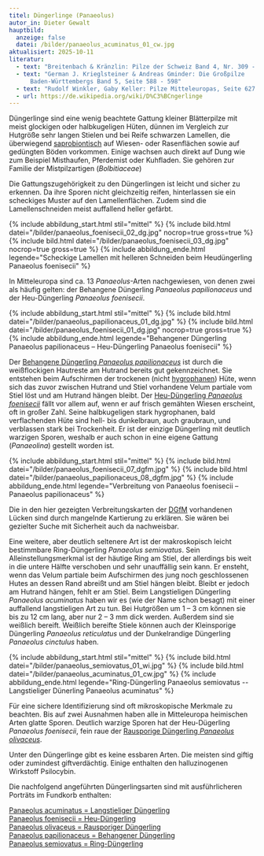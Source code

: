 ```yaml
---
titel: Düngerlinge (Panaeolus)
autor_in: Dieter Gewalt
hauptbild:
  anzeige: false
  datei: /bilder/panaeolus_acuminatus_01_cw.jpg
aktualisiert: 2025-10-11
literatur:
  - text: "Breitenbach & Kränzlin: Pilze der Schweiz Band 4, Nr. 309 - 318"
  - text: "German J. Krieglsteiner & Andreas Gminder: Die Großpilze
      Baden-Württembergs Band 5, Seite 588 - 598"
  - text: "Rudolf Winkler, Gaby Keller: Pilze Mitteleuropas, Seite 627 – 630"
  - url: https://de.wikipedia.org/wiki/D%C3%BCngerlinge
---
```

Düngerlinge sind eine wenig beachtete Gattung kleiner Blätterpilze mit meist glockigen oder halbkugeligen Hüten, dünnen im Vergleich zur Hutgröße sehr langen Stielen und bei Reife schwarzen Lamellen, die überwiegend [saprobiontisch](saprobiontisch "Glossar") auf Wiesen- oder Rasenflächen sowie auf gedüngten Böden vorkommen. Einige wachsen auch direkt auf Dung wie zum Beispiel Misthaufen, Pferdemist oder Kuhfladen. Sie gehören zur Familie der Mistpilzartigen (*Bolbitiaceae*)

Die Gattungszugehörigkeit zu den Düngerlingen ist leicht und sicher zu erkennen. Da ihre Sporen nicht gleichzeitig reifen, hinterlassen sie ein scheckiges Muster auf den Lamellenflächen. Zudem sind die Lamellenschneiden meist auffallend heller gefärbt.

{% include abbildung_start.html stil="mittel" %}
{% include bild.html datei="/bilder/panaeolus_foenisecii_02_dg.jpg" nocrop=true gross=true %}
{% include bild.html datei="/bilder/panaeolus_foenisecii_03_dg.jpg" nocrop=true gross=true %}
{% include abbildung_ende.html legende="Scheckige Lamellen mit helleren Schneiden beim Heudüngerling Panaeolus foenisecii" %}

In Mitteleuropa sind ca. 13 *Panaeolus*-Arten nachgewiesen, von denen zwei als häufig gelten: der Behangene Düngerling *Panaeolus papilionaceus* und der Heu-Düngerling *Panaeolus foenisecii*.

{% include abbildung_start.html stil="mittel" %}
{% include bild.html datei="/bilder/panaeolus_papilionaceus_01_dg.jpg" %}
{% include bild.html datei="/bilder/panaeolus_foenisecii_01_dg.jpg" nocrop=true gross=true %}
{% include abbildung_ende.html legende="Behangener Düngerling Panaeolus papilionaceus – Heu-Düngerling Panaeolus foenisecii" %}

Der [Behangene Düngerling *Panaeolus papilionaceus*](/pilze/panaeolus-papilionaceus-behangener-düngerling-glocken-düngerling) ist durch die weißflockigen Hautreste am Hutrand bereits gut gekennzeichnet. Sie entstehen beim Aufschirmen der trockenen (nicht [hygrophanen](hygrophan "Glossar")) Hüte, wenn sich das zuvor zwischen Hutrand und Stiel vorhandene Velum partiale vom Stiel löst und am Hutrand hängen bleibt. Der [Heu-Düngerling *Panaeolus foenisecii*](/pilze/panaeolus-foenisecii-heu-düngerling) fällt vor allem auf, wenn er auf frisch gemähten Wiesen erscheint, oft in großer Zahl. Seine halbkugeligen stark hygrophanen, bald verflachenden Hüte sind hell- bis dunkelbraun, auch graubraun, und verblassen stark bei Trockenheit. Er ist der einzige Düngerling mit deutlich warzigen Sporen, weshalb er auch schon in eine eigene Gattung (*Panaeolina*) gestellt worden ist.

{% include abbildung_start.html stil="mittel" %}
{% include bild.html datei="/bilder/panaeolus_foenisecii_07_dgfm.jpg" %}
{% include bild.html datei="/bilder/panaeolus_papilionaceus_08_dgfm.jpg" %}
{% include abbildung_ende.html legende="Verbreitung von Panaeolus foenisecii – Panaeolus papilionaceus" %}

Die in den hier gezeigten Verbreitungskarten der [DGfM](DGfM "Glossar") vorhandenen Lücken sind durch mangelnde Kartierung zu erklären. Sie wären bei gezielter Suche mit Sicherheit auch da nachweisbar.

Eine weitere, aber deutlich seltenere Art ist der makroskopisch leicht bestimmbare Ring-Düngerling *Panaeolus semiovatus*. Sein Alleinstellungsmerkmal ist der häutige Ring am Stiel, der allerdings bis weit in die untere Hälfte verschoben und sehr unauffällig sein kann. Er ensteht, wenn das Velum partiale beim Aufschirmen des jung noch geschlossenen Hutes an dessen Rand abreißt und am Stiel hängen bleibt. Bleibt er jedoch am Hutrand hängen, fehlt er am Stiel. Beim Langstieligen Düngerling *Panaeolus acuminatus* haben wir es (wie der Name schon besagt) mit einer auffallend langstieligen Art zu tun. Bei Hutgrößen um 1 – 3 cm können sie bis zu 12 cm lang, aber nur 2 – 3 mm dick werden. Außerdem sind sie weißlich bereift. Weißlich bereifte Stiele können auch der Kleinsporige Düngerling *Panaeolus reticulatus* und der Dunkelrandige Düngerling *Panaeolus cinctulus* haben.

{% include abbildung_start.html stil="mittel" %}
{% include bild.html datei="/bilder/panaeolus_semiovatus_01_wi.jpg" %}
{% include bild.html datei="/bilder/panaeolus_acuminatus_01_cw.jpg" %}
{% include abbildung_ende.html legende="Ring-Düngerling Panaeolus semiovatus -- Langstieliger Dünerling Panaeolus acuminatus" %}

Für eine sichere Identifizierung sind oft mikroskopische Merkmale zu beachten. Bis auf zwei Ausnahmen haben alle in Mitteleuropa heimischen Arten glatte Sporen. Deutlich warzige Sporen hat der Heu-Dügerling *Panaeolus foenisecii*, fein raue der [Rausporige Düngerling *Panaeolus olivaceus*](/pilze/panaeolus-olivaceus-rausporiger-düngerling).

Unter den Düngerlinge gibt es keine essbaren Arten. Die meisten sind giftig oder zumindest giftverdächtig. Einige enthalten den halluzinogenen Wirkstoff Psilocybin.

Die nachfolgend angeführten Düngerlingsarten sind mit ausführlicheren Porträts im Fundkorb enthalten:

[Panaeolus acuminatus = Langstieliger Düngerling](/pilze/panaeolus-acuminatus-langstieliger-düngerling)\
[Panaeolus foenisecii = Heu-Düngerling](/pilze/panaeolus-foenisecii-heu-düngerling)\
[Panaeolus olivaceus = Rausporiger Düngerling](/pilze/panaeolus-olivaceus-rausporiger-düngerling)\
[Panaeolus papilionaceus = Behangener Düngerling](/pilze/panaeolus-papilionaceus-behangener-düngerling-glocken-düngerling)\
[Panaeolus semiovatus = Ring-Düngerling](/pilze/panaeolus-semiovatus-ring-düngerling)